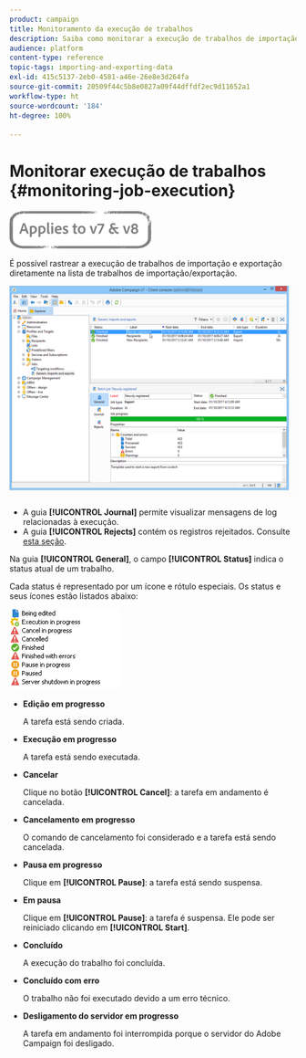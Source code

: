 ```yaml
---
product: campaign
title: Monitoramento da execução de trabalhos
description: Saiba como monitorar a execução de trabalhos de importação e exportação.
audience: platform
content-type: reference
topic-tags: importing-and-exporting-data
exl-id: 415c5137-2eb0-4581-a46e-26e8e3d264fa
source-git-commit: 20509f44c5b8e0827a09f44dffdf2ec9d11652a1
workflow-type: ht
source-wordcount: '184'
ht-degree: 100%

---
```


# Monitorar execução de trabalhos {#monitoring-job-execution}

![](../../assets/common.svg)

É possível rastrear a execução de trabalhos de importação e exportação diretamente na lista de trabalhos de importação/exportação.

![](assets/s_ncs_user_export_list_and_details.png)

* A guia **[!UICONTROL Journal]** permite visualizar mensagens de log relacionadas à execução.
* A guia **[!UICONTROL Rejects]** contém os registros rejeitados. Consulte [esta seção](../../platform/using/executing-import-jobs.md#behavior-in-the-event-of-an-error).

Na guia **[!UICONTROL General]**, o campo **[!UICONTROL Status]** indica o status atual de um trabalho.

Cada status é representado por um ícone e rótulo especiais. Os status e seus ícones estão listados abaixo:

![](assets/s_ncs_user_export_status.png)

* **Edição em progresso**

   A tarefa está sendo criada.

* **Execução em progresso**

   A tarefa está sendo executada.

* **Cancelar**

   Clique no botão **[!UICONTROL Cancel]**: a tarefa em andamento é cancelada.

* **Cancelamento em progresso**

   O comando de cancelamento foi considerado e a tarefa está sendo cancelada.

* **Pausa em progresso**

   Clique em **[!UICONTROL Pause]**: a tarefa está sendo suspensa.

* **Em pausa**

   Clique em **[!UICONTROL Pause]**: a tarefa é suspensa. Ele pode ser reiniciado clicando em **[!UICONTROL Start]**.

* **Concluído**

   A execução do trabalho foi concluída.

* **Concluído com erro**

   O trabalho não foi executado devido a um erro técnico.

* **Desligamento do servidor em progresso**

   A tarefa em andamento foi interrompida porque o servidor do Adobe Campaign foi desligado.
